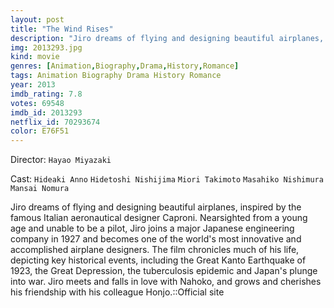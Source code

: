 ```yaml
---
layout: post
title: "The Wind Rises"
description: "Jiro dreams of flying and designing beautiful airplanes, inspired by the famous Italian aeronautical designer Caproni. Nearsighted from a young age and unable to be a pilot, Jiro joins a major Japanese engineering company in 1927 and becomes one of the world's most innovative and accomplished airplane designers. The film chronicles much of his life, depicting key historical events, including the Great Kanto Earthquake of 1923, the Great Depression, the tuberculosis epidemic.."
img: 2013293.jpg
kind: movie
genres: [Animation,Biography,Drama,History,Romance]
tags: Animation Biography Drama History Romance 
year: 2013
imdb_rating: 7.8
votes: 69548
imdb_id: 2013293
netflix_id: 70293674
color: E76F51
---
```

Director: `Hayao Miyazaki`  

Cast: `Hideaki Anno` `Hidetoshi Nishijima` `Miori Takimoto` `Masahiko Nishimura` `Mansai Nomura` 

Jiro dreams of flying and designing beautiful airplanes, inspired by the famous Italian aeronautical designer Caproni. Nearsighted from a young age and unable to be a pilot, Jiro joins a major Japanese engineering company in 1927 and becomes one of the world's most innovative and accomplished airplane designers. The film chronicles much of his life, depicting key historical events, including the Great Kanto Earthquake of 1923, the Great Depression, the tuberculosis epidemic and Japan's plunge into war. Jiro meets and falls in love with Nahoko, and grows and cherishes his friendship with his colleague Honjo.::Official site